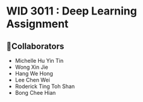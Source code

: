 # WID 3011 : Deep Learning Assignment

## 👥Collaborators
- Michelle Hu Yin Tin
- Wong Xin Jie
- Hang We Hong
- Lee Chen Wei
- Roderick Ting Toh Shan
- Bong Chee Hian